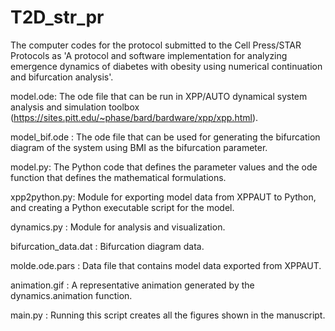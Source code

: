 # T2D_str_pr

The computer codes for the protocol submitted to the Cell Press/STAR Protocols as 'A protocol and software implementation for analyzing emergence dynamics of diabetes with obesity using numerical continuation and bifurcation analysis'.

model.ode: The ode file that can be run in XPP/AUTO dynamical system analysis and simulation toolbox (https://sites.pitt.edu/~phase/bard/bardware/xpp/xpp.html).

model_bif.ode : The ode file that can be used for generating the bifurcation diagram of the system using BMI as the bifurcation parameter.

model.py: The Python code that defines the parameter values and the ode function that defines the mathematical formulations.

xpp2python.py: Module for exporting model data from XPPAUT to Python, and creating a Python executable script for the model.

dynamics.py : Module for analysis and visualization.

bifurcation_data.dat : Bifurcation diagram data.

molde.ode.pars : Data file that contains model data exported from XPPAUT.

animation.gif : A representative animation generated by the dynamics.animation function.

main.py : Running this script creates all the figures shown in the manuscript.
